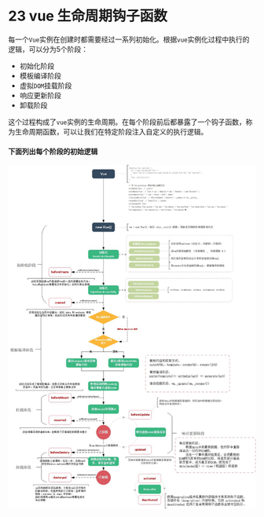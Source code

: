 # 23 vue 生命周期钩子函数

每一个`Vue`实例在创建时都需要经过一系列初始化。根据`vue`实例化过程中执行的逻辑，可以分为5个阶段：
- 初始化阶段
- 模板编译阶段
- 虚拟`DOM`挂载阶段
- 响应更新阶段
- 卸载阶段

这个过程构成了`vue`实例的生命周期。在每个阶段前后都暴露了一个钩子函数，称为生命周期函数，可以让我们在特定阶段注入自定义的执行逻辑。

#### 下面列出每个阶段的初始逻辑

![vue_lifecycle](../image/vue_lifecycle.jpg)

